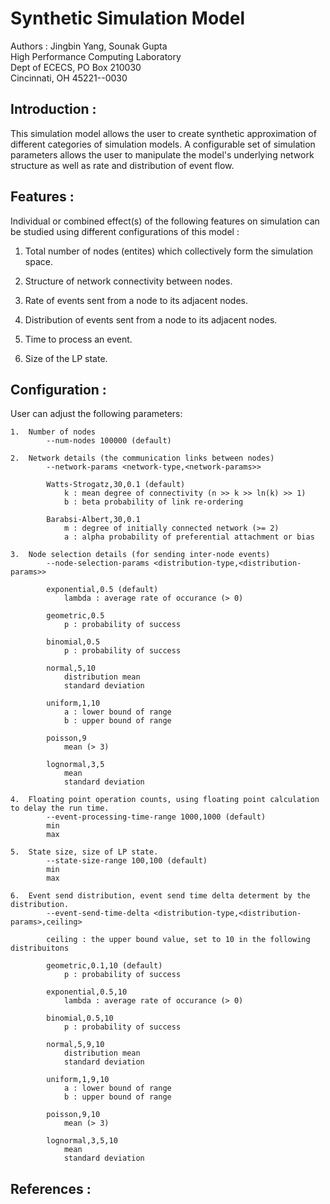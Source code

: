 # Synthetic Simulation Model #

Authors : Jingbin Yang, Sounak Gupta <br>
High Performance Computing Laboratory <br>
Dept of ECECS, PO Box 210030 <br>
Cincinnati, OH  45221--0030 <br>


## Introduction : ##

This simulation model allows the user to create synthetic approximation of different
categories of simulation models. A configurable set of simulation parameters allows
the user to manipulate the model's underlying network structure as well as rate and
distribution of event flow.


## Features : ##

Individual or combined effect(s) of the following features on simulation can be
studied using different configurations of this model :

1. Total number of nodes (entites) which collectively form the simulation space.

2. Structure of network connectivity between nodes.

3. Rate of events sent from a node to its adjacent nodes.

4. Distribution of events sent from a node to its adjacent nodes.

5. Time to process an event.

6. Size of the LP state.


## Configuration : ##

User can adjust the following parameters:

    1.  Number of nodes
            --num-nodes 100000 (default)

    2.  Network details (the communication links between nodes)
            --network-params <network-type,<network-params>>

            Watts-Strogatz,30,0.1 (default)
                k : mean degree of connectivity (n >> k >> ln(k) >> 1)
                b : beta probability of link re-ordering

            Barabsi-Albert,30,0.1
                m : degree of initially connected network (>= 2)
                a : alpha probability of preferential attachment or bias

    3.  Node selection details (for sending inter-node events)
            --node-selection-params <distribution-type,<distribution-params>>

            exponential,0.5 (default)
                lambda : average rate of occurance (> 0)

            geometric,0.5
                p : probability of success

            binomial,0.5
                p : probability of success

            normal,5,10
                distribution mean
                standard deviation

            uniform,1,10
                a : lower bound of range
                b : upper bound of range

            poisson,9
                mean (> 3)

            lognormal,3,5
                mean
                standard deviation

    4.  Floating point operation counts, using floating point calculation to delay the run time.
            --event-processing-time-range 1000,1000 (default)
            min
            max

    5.  State size, size of LP state.
            --state-size-range 100,100 (default)
            min
            max

    6.  Event send distribution, event send time delta determent by the distribution.
            --event-send-time-delta <distribution-type,<distribution-params>,ceiling>

            ceiling : the upper bound value, set to 10 in the following distribuitons

            geometric,0.1,10 (default)
                p : probability of success

            exponential,0.5,10
                lambda : average rate of occurance (> 0)

            binomial,0.5,10
                p : probability of success

            normal,5,9,10
                distribution mean
                standard deviation

            uniform,1,9,10
                a : lower bound of range
                b : upper bound of range

            poisson,9,10
                mean (> 3)

            lognormal,3,5,10
                mean
                standard deviation


## References : ##

